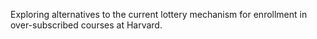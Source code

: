 Exploring alternatives to the current lottery mechanism for enrollment in over-subscribed courses at Harvard.